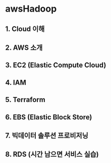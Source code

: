 # awsHadoop
## 1. Cloud 이해
## 2. AWS 소개
## 3. EC2 (Elastic Compute Cloud)
## 4. IAM
## 5. Terraform
## 6. EBS (Elastic Block Store)
## 7. 빅데이터 솔루션 프로비저닝
## 8. RDS (시간 남으면 서비스 실습)
























